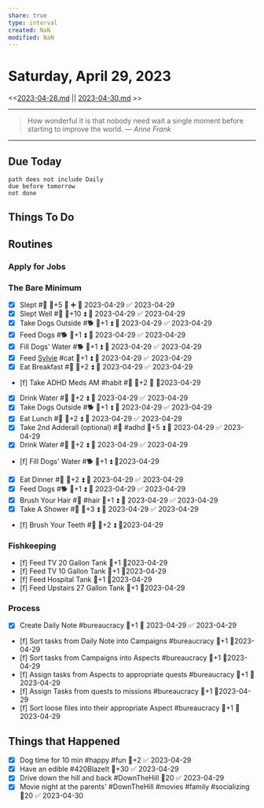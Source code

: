 ```yaml
---
share: true
type: interval
created: NaN 
modified: NaN
---
```

# Saturday, April 29, 2023
<<[2023-04-28.md](./2023-04-28.md) || [2023-04-30.md](./2023-04-30.md) >>

---

> How wonderful it is that nobody need wait a single moment before starting to improve the world.
> — <cite>Anne Frank</cite>

---
## Due Today
```tasks
path does not include Daily
due before tomorrow
not done
```

## Things To Do










## Routines
### Apply for Jobs


### The Bare Minimum
- [x] Slept #🛌 🥄+5 🔺 ➕ 📅 2023-04-29 ✅ 2023-04-29
- [x] Slept Well #🛌 🥄+10 ⏫ 📅 2023-04-29 ✅ 2023-04-29
- [x] Take Dogs Outside #🐕 🥄+1 ⏫ 📅 2023-04-29 ✅ 2023-04-29
- [x] Feed Dogs #🐕 🥄+1 ⏫ 📅 2023-04-29 ✅ 2023-04-29
- [x] Fill Dogs' Water #🐕 🥄+1 ⏫ 📅 2023-04-29 ✅ 2023-04-29
- [x] Feed [Sylvie](../../03%20-%20Belonging%20%F0%9F%91%AA/00%20-%20The%20Pack%20%F0%9F%90%95/Sylvie.md) #cat 🥄+1 ⏫ 📅 2023-04-29 ✅ 2023-04-29
- [x] Eat Breakfast #🍎 🥄+2 ⏫ 📅 2023-04-29 ✅ 2023-04-29
- [f] Take ADHD Meds AM #habit #💊 🥄+2 🔺 📆2023-04-29
- [x] Drink Water #🌊 🥄+2 ⏫ 📅 2023-04-29 ✅ 2023-04-29
- [x] Take Dogs Outside #🐕 🥄+1 ⏫ 📅 2023-04-29 ✅ 2023-04-29
- [x] Eat Lunch #🍎 🥄+2 ⏫ 📅 2023-04-29 ✅ 2023-04-29
- [x] Take 2nd Adderall (optional) #💊 #adhd 🥄+5 ⏫ 📅 2023-04-29 ✅ 2023-04-29
- [x] Drink Water #🌊  🥄+2 ⏫ 📅 2023-04-29 ✅ 2023-04-29
- [f] Fill Dogs' Water #🐕 🥄+1 ⏫ 📆2023-04-29
- [x] Eat Dinner #🍎 🥄+2 ⏫ 📅 2023-04-29 ✅ 2023-04-29
- [x] Feed Dogs #🐕 🥄+1 ⏫ 📅 2023-04-29 ✅ 2023-04-29
- [x] Brush Your Hair #🚿 #hair 🥄+1 ⏫ 📅 2023-04-29 ✅ 2023-04-29
- [x] Take A Shower #🚿 🥄+3 ⏫ 📅 2023-04-29 ✅ 2023-04-29
- [f] Brush Your Teeth #🚿 🥄+2 ⏫ 📆2023-04-29


### Fishkeeping
- [f] Feed TV 20 Gallon Tank 🥄+1 📆2023-04-29
- [f] Feed TV 10 Gallon Tank 🥄+1 📆2023-04-29
- [f] Feed Hospital Tank 🥄+1 📆2023-04-29
- [f] Feed Upstairs 27 Gallon Tank 🥄+1 📆2023-04-29


### Process
- [x] Create Daily Note #bureaucracy 🥄+1 📅 2023-04-29 ✅ 2023-04-29
- [f] Sort tasks from Daily Note into Campaigns #bureaucracy 🥄+1  📆2023-04-29
- [f] Sort tasks from Campaigns into Aspects #bureaucracy 🥄+1  📆2023-04-29
- [f] Assign tasks from Aspects to appropriate quests #bureaucracy 🥄+1  📆2023-04-29
- [f] Assign Tasks from quests to missions #bureaucracy 🥄+1  📆2023-04-29
- [f] Sort loose files into their appropriate Aspect #bureaucracy 🥄+1  📆2023-04-29




## Things that Happened
- [x] Dog time for 10 min #happy #fun 🥄+2 ✅ 2023-04-29
- [x] Have an edible #420BlazeIt 🥄+30 ✅ 2023-04-29
- [x] Drive down the hill and back #DownTheHill 🥄20 ✅ 2023-04-29
- [x] Movie night at the parents' #DownTheHill #movies #family #socializing 🥄20 ✅ 2023-04-30